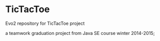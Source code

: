 # TicTacToe
Evo2 repository for TicTacToe project


a teamwork graduation project from Java SE course winter 2014-2015;
